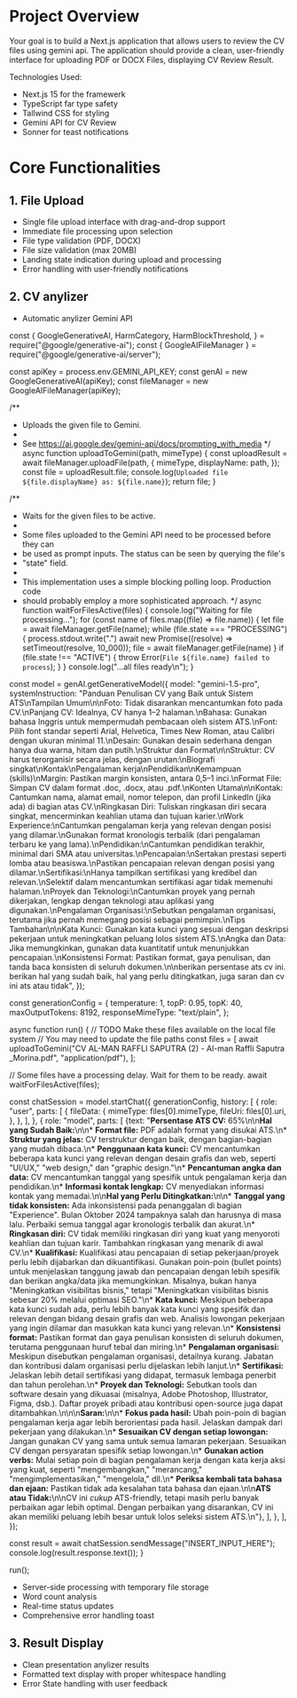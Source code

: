 # Project Overview

Your goal is to build a Next.js application that allows users to review the CV files using gemini api. The application should provide a clean, user-friendly interface for uploading PDF or DOCX Files, displaying CV Review Result.

Technologies Used: 
- Next.js 15 for the framewerk
- TypeScript far type safety 
- Tallwind CSS for styling
- Gemini API for CV Review
- Sonner for teast notifications

# Core Functionalities

## 1. File Upload
- Single file upload interface with drag-and-drop support
- Immediate file processing upon selection
- File type validation (PDF, DOCX)
- File size validation (max 20MB)
- Landing state indication during upload and processing 
- Error handling with user-friendly notifications

## 2. CV anylizer
- Automatic anylizer Gemini API

const {
  GoogleGenerativeAI,
  HarmCategory,
  HarmBlockThreshold,
} = require("@google/generative-ai");
const { GoogleAIFileManager } = require("@google/generative-ai/server");

const apiKey = process.env.GEMINI_API_KEY;
const genAI = new GoogleGenerativeAI(apiKey);
const fileManager = new GoogleAIFileManager(apiKey);

/**
 * Uploads the given file to Gemini.
 *
 * See https://ai.google.dev/gemini-api/docs/prompting_with_media
 */
async function uploadToGemini(path, mimeType) {
  const uploadResult = await fileManager.uploadFile(path, {
    mimeType,
    displayName: path,
  });
  const file = uploadResult.file;
  console.log(`Uploaded file ${file.displayName} as: ${file.name}`);
  return file;
}

/**
 * Waits for the given files to be active.
 *
 * Some files uploaded to the Gemini API need to be processed before they can
 * be used as prompt inputs. The status can be seen by querying the file's
 * "state" field.
 *
 * This implementation uses a simple blocking polling loop. Production code
 * should probably employ a more sophisticated approach.
 */
async function waitForFilesActive(files) {
  console.log("Waiting for file processing...");
  for (const name of files.map((file) => file.name)) {
    let file = await fileManager.getFile(name);
    while (file.state === "PROCESSING") {
      process.stdout.write(".")
      await new Promise((resolve) => setTimeout(resolve, 10_000));
      file = await fileManager.getFile(name)
    }
    if (file.state !== "ACTIVE") {
      throw Error(`File ${file.name} failed to process`);
    }
  }
  console.log("...all files ready\n");
}

const model = genAI.getGenerativeModel({
  model: "gemini-1.5-pro",
  systemInstruction: "Panduan Penulisan CV yang Baik untuk Sistem ATS\nTampilan Umum\n\nFoto: Tidak disarankan mencantumkan foto pada CV.\nPanjang CV: Idealnya, CV hanya 1–2 halaman.\nBahasa: Gunakan bahasa Inggris untuk mempermudah pembacaan oleh sistem ATS.\nFont: Pilih font standar seperti Arial, Helvetica, Times New Roman, atau Calibri dengan ukuran minimal 11.\nDesain: Gunakan desain sederhana dengan hanya dua warna, hitam dan putih.\nStruktur dan Format\n\nStruktur: CV harus terorganisir secara jelas, dengan urutan:\nBiografi singkat\nKontak\nPengalaman kerja\nPendidikan\nKemampuan (skills)\nMargin: Pastikan margin konsisten, antara 0,5–1 inci.\nFormat File: Simpan CV dalam format .doc, .docx, atau .pdf.\nKonten Utama\n\nKontak: Cantumkan nama, alamat email, nomor telepon, dan profil LinkedIn (jika ada) di bagian atas CV.\nRingkasan Diri: Tuliskan ringkasan diri secara singkat, mencerminkan keahlian utama dan tujuan karier.\nWork Experience:\nCantumkan pengalaman kerja yang relevan dengan posisi yang dilamar.\nGunakan format kronologis terbalik (dari pengalaman terbaru ke yang lama).\nPendidikan:\nCantumkan pendidikan terakhir, minimal dari SMA atau universitas.\nPencapaian:\nSertakan prestasi seperti lomba atau beasiswa.\nPastikan pencapaian relevan dengan posisi yang dilamar.\nSertifikasi:\nHanya tampilkan sertifikasi yang kredibel dan relevan.\nSelektif dalam mencantumkan sertifikasi agar tidak memenuhi halaman.\nProyek dan Teknologi:\nCantumkan proyek yang pernah dikerjakan, lengkap dengan teknologi atau aplikasi yang digunakan.\nPengalaman Organisasi:\nSebutkan pengalaman organisasi, terutama jika pernah memegang posisi sebagai pemimpin.\nTips Tambahan\n\nKata Kunci: Gunakan kata kunci yang sesuai dengan deskripsi pekerjaan untuk meningkatkan peluang lolos sistem ATS.\nAngka dan Data: Jika memungkinkan, gunakan data kuantitatif untuk menunjukkan pencapaian.\nKonsistensi Format: Pastikan format, gaya penulisan, dan tanda baca konsisten di seluruh dokumen.\n\nberikan persentase ats cv ini. berikan hal yang sudah baik, hal yang perlu ditingkatkan, juga saran dan cv ini ats atau tidak",
});

const generationConfig = {
  temperature: 1,
  topP: 0.95,
  topK: 40,
  maxOutputTokens: 8192,
  responseMimeType: "text/plain",
};

async function run() {
  // TODO Make these files available on the local file system
  // You may need to update the file paths
  const files = [
    await uploadToGemini("CV AL-MAN RAFFLI SAPUTRA (2) - Al-man Raffli Saputra _Morina.pdf", "application/pdf"),
  ];

  // Some files have a processing delay. Wait for them to be ready.
  await waitForFilesActive(files);

  const chatSession = model.startChat({
    generationConfig,
    history: [
      {
        role: "user",
        parts: [
          {
            fileData: {
              mimeType: files[0].mimeType,
              fileUri: files[0].uri,
            },
          },
        ],
      },
      {
        role: "model",
        parts: [
          {text: "**Persentase ATS CV:** 65%\n\n**Hal yang Sudah Baik:**\n\n* **Format file:** PDF adalah format yang disukai ATS.\n* **Struktur yang jelas:** CV terstruktur dengan baik, dengan bagian-bagian yang mudah dibaca.\n* **Penggunaan kata kunci:** CV mencantumkan beberapa kata kunci yang relevan dengan desain grafis dan web, seperti \"UI/UX,\" \"web design,\" dan \"graphic design.\"\n* **Pencantuman angka dan data:** CV mencantumkan tanggal yang spesifik untuk pengalaman kerja dan pendidikan.\n* **Informasi kontak lengkap:** CV menyediakan informasi kontak yang memadai.\n\n**Hal yang Perlu Ditingkatkan:**\n\n* **Tanggal yang tidak konsisten:** Ada inkonsistensi pada penanggalan di bagian \"Experience\".  Bulan Oktober 2024 tampaknya salah dan harusnya di masa lalu. Perbaiki semua tanggal agar kronologis terbalik dan akurat.\n* **Ringkasan diri:** CV  tidak memiliki ringkasan diri yang kuat yang menyoroti keahlian dan tujuan karir. Tambahkan ringkasan yang menarik di awal CV.\n* **Kualifikasi:** Kualifikasi atau pencapaian di setiap pekerjaan/proyek perlu lebih dijabarkan dan dikuantifikasi.  Gunakan poin-poin (bullet points) untuk menjelaskan tanggung jawab dan pencapaian dengan lebih spesifik dan berikan angka/data jika memungkinkan.  Misalnya, bukan hanya \"Meningkatkan visibilitas bisnis,\" tetapi \"Meningkatkan visibilitas bisnis sebesar 20% melalui optimasi SEO.\"\n* **Kata kunci:** Meskipun beberapa kata kunci sudah ada, perlu lebih banyak kata kunci yang spesifik dan relevan dengan bidang desain grafis dan web.  Analisis lowongan pekerjaan yang ingin dilamar dan masukkan kata kunci yang relevan.\n* **Konsistensi format:** Pastikan format dan gaya penulisan konsisten di seluruh dokumen, terutama penggunaan huruf tebal dan miring.\n* **Pengalaman organisasi:**  Meskipun disebutkan pengalaman organisasi, detailnya kurang. Jabatan dan kontribusi dalam organisasi perlu dijelaskan lebih lanjut.\n* **Sertifikasi:** Jelaskan lebih detail sertifikasi yang didapat, termasuk lembaga penerbit dan tahun perolehan.\n* **Proyek dan Teknologi:**  Sebutkan tools dan software desain yang dikuasai (misalnya, Adobe Photoshop, Illustrator, Figma, dsb.). Daftar proyek pribadi atau kontribusi open-source juga dapat ditambahkan.\n\n\n**Saran:**\n\n* **Fokus pada hasil:**  Ubah poin-poin di bagian pengalaman kerja agar lebih berorientasi pada hasil.  Jelaskan dampak dari pekerjaan yang dilakukan.\n* **Sesuaikan CV dengan setiap lowongan:**  Jangan gunakan CV yang sama untuk semua lamaran pekerjaan.  Sesuaikan CV dengan persyaratan spesifik setiap lowongan.\n* **Gunakan action verbs:**  Mulai setiap poin di bagian pengalaman kerja dengan kata kerja aksi yang kuat, seperti \"mengembangkan,\" \"merancang,\" \"mengimplementasikan,\" \"mengelola,\" dll.\n* **Periksa kembali tata bahasa dan ejaan:**  Pastikan tidak ada kesalahan tata bahasa dan ejaan.\n\n**ATS atau Tidak:**\n\nCV ini *cukup* ATS-friendly, tetapi masih perlu banyak perbaikan agar lebih optimal. Dengan perbaikan yang disarankan, CV ini akan memiliki peluang lebih besar untuk lolos seleksi sistem ATS.\n"},
        ],
      },
    ],
  });

  const result = await chatSession.sendMessage("INSERT_INPUT_HERE");
  console.log(result.response.text());
}

run();

- Server-side processing with temporary file storage
- Word count analysis
- Real-time status updates
- Comprehensive error handling toast 

## 3. Result Display
- Clean presentation anylizer results
- Formatted text display with proper whitespace handling
- Error State handling with user feedback

